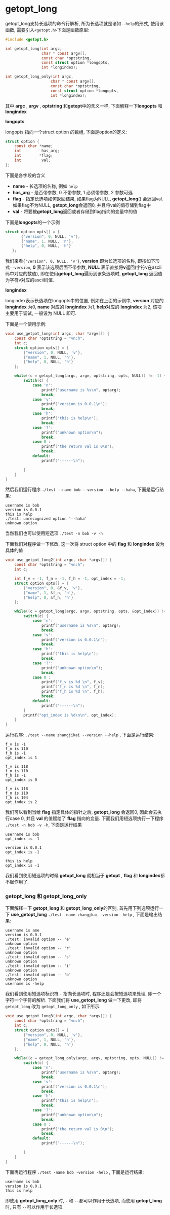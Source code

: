 # **getopt_long**

getopt_long支持长选项的命令行解析, 所为长选项就是诸如`--help`的形式, 使用该函数, 需要引入`<getopt.h>`下面是函数原型:

```c
#include <getopt.h>

int getopt_long(int argc, 
                char * const argv[],
                const char *optstring,
                const struct option *longopts,
                int *longindex);

int getopt_long_only(int argc,
                    char * const argv[],
                    const char *optstring,
                    const struct option *longopts,
                    int *longindex);
```

其中 **argc** , **argv** , **optstring** 和**getopt**中的含义一样, 下面解释一下**longopts** 和**longindex**

**longopts**  

longopts 指向一个struct option 的数组, 下面是option的定义:

```c
struct option {
    const char *name;
    int         has_arg;
    int        *flag;
    int         val;
};
```

下面是各字段的含义

- **name** - 长选项的名称, 例如 `help`
- **has_arg** - 是否带参数, 0 不带参数, 1 必须带参数, 2 参数可选
- **flag** - 指定长选项如何返回结果, 如果flag为NULL, **getopt_long**() 会返回val. 如果flag不为NULL, **getopt_long**会返回0, 并且将val的值存储到flag中
- **val** - 将要被**getopt_long**返回或者存储到flag指向的变量中的值

下面是**longopts**的一个示例

```c
struct option opts[] = {
       {"version", 0, NULL, 'v'},
       {"name", 1, NULL, 'n'},
       {"help", 0, NULL, 'h'}
   };
```

我们来看`{"version", 0, NULL, 'v'}`, **version** 即为长选项的名称, 即按如下形式`--version`, **0** 表示该选项后面不带参数, **NULL** 表示直接将**v**返回(字符v在ascii码中对应的数值), 即在使用**getopt_long**遍历到该条选项时, **getopt_long** 返回值为字符v对应的ascii码值.

**longindex**  

longindex表示长选项在longopts中的位置, 例如在上面的示例中, **version** 对应的 **longindex** 为0, **name** 对应的 **longindex** 为1, **help**对应的 **longindex** 为2, 该项主要用于调试, 一般设为 NULL 即可.

下面是一个使用示例:

```c
void use_getpot_long(int argc, char *argv[]) {
    const char *optstring = "vn:h";
    int c;
    struct option opts[] = {
        {"version", 0, NULL, 'v'},
        {"name", 1, NULL, 'n'},
        {"help", 0, NULL, 'h'}
    };

    while((c = getopt_long(argc, argv, optstring, opts, NULL)) != -1) {
        switch(c) {
            case 'n':
                printf("username is %s\n", optarg);
                break;
            case 'v':
                printf("version is 0.0.1\n");
                break;
            case 'h':
                printf("this is help\n");
                break;
            case '?':
                printf("unknown option\n");
                break;
            case 0 :
                printf("the return val is 0\n");
                break;
            default:
                printf("------\n");

        }
    }
}
```

然后我们运行程序 `./test --name bob --version --help --haha`, 下面是运行结果:

```shell
username is bob
version is 0.0.1
this is help
./test: unrecognized option '--haha'
unknown option
```

当然我们也可以使用短选项 `./test -n bob -v -h`

下面我们对程序做一下修改, 这一次将 struct option 中的 **flag** 和 **longindex** 设为具体的值

```c
void use_getpot_long2(int argc, char *argv[]) {
    const char *optstring = "vn:h";
    int c;

    int f_v = -1, f_n = -1, f_h = -1, opt_index = -1; 
    struct option opts[] = {
        {"version", 0, &f_v, 'v'},
        {"name", 1, &f_n, 'n'},
        {"help", 0, &f_h, 'h'}
    };

    while((c = getopt_long(argc, argv, optstring, opts, &opt_index)) != -1) {
        switch(c) {
            case 'n':
                printf("username is %s\n", optarg);
                break;
            case 'v':
                printf("version is 0.0.1\n");
                break;
            case 'h':
                printf("this is help\n");
                break;
            case '?':
                printf("unknown option\n");
                break;
            case 0 :
                printf("f_v is %d \n", f_v);
                printf("f_n is %d \n", f_n);
                printf("f_h is %d \n", f_h);
                break;
            default:
                printf("------\n");
        }
        printf("opt_index is %d\n\n", opt_index);
    }
}
```

运行程序: `./test --name zhangjikai --version --help` , 下面是运行结果:

```shell
f_v is -1 
f_n is 110 
f_h is -1 
opt_index is 1

f_v is 118 
f_n is 110 
f_h is -1 
opt_index is 0

f_v is 118 
f_n is 110 
f_h is 104 
opt_index is 2
```

我们可以看到当给 **flag** 指定具体的指针之后, **getopt_long** 会返回0, 因此会去执行case 0, 并且 **val** 的值赋给了 **flag** 指向的变量. 下面我们用短选项执行一下程序 `./test -n bob -v -h`, 下面是运行结果

```shell
username is bob
opt_index is -1

version is 0.0.1
opt_index is -1

this is help
opt_index is -1
```

我们看到使用短选项的时候 **getopt_long** 就相当于 **getopt** , **flag** 和 **longindex**都不起作用了. 

### getopt_long 和 getopt_long_only

下面解释一下 **getopt_long** 和 **getopt_long_only**的区别, 首先用下列选项运行一下 **use_getopt_long**  `./test -name zhangjkai -version -help` , 下面是输出结果:

```shell
username is ame
version is 0.0.1
./test: invalid option -- 'e'
unknown option
./test: invalid option -- 'r'
unknown option
./test: invalid option -- 's'
unknown option
./test: invalid option -- 'i'
unknown option
./test: invalid option -- 'o'
unknown option
username is -help
```

我们看到使用短选项标识符 `-` 指向长选项时, 程序还是会按短选项来处理, 即一个字符一个字符的解析. 下面我们将 **use_getopt_long** 做一下更改, 即将 `getopt_long` 改为 `getopt_long_only` , 如下所示:

```c
void use_getpot_long3(int argc, char *argv[]) {
    const char *optstring = "vn:h";
    int c;
    struct option opts[] = {
        {"version", 0, NULL, 'v'},
        {"name", 1, NULL, 'n'},
        {"help", 0, NULL, 'h'}
    };

    while((c = getopt_long_only(argc, argv, optstring, opts, NULL)) != -1) {
        switch(c) {
            case 'n':
                printf("username is %s\n", optarg);
                break;
            case 'v':
                printf("version is 0.0.1\n");
                break;
            case 'h':
                printf("this is help\n");
                break;
            case '?':
                printf("unknown option\n");
                break;
            case 0 :
                printf("the return val is 0\n");
                break;
            default:
                printf("------\n");

        }
    }
}
```

下面再运行程序 `./test -name bob -version -help` , 下面是运行结果:

```shell
username is bob
version is 0.0.1
this is help
```

即使用 **getopt_long_only** 时, `-` 和 `--`都可以作用于长选项, 而使用 **getopt_long** 时, 只有 `--`可以作用于长选项.